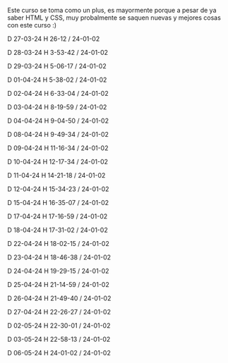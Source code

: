 Este curso se toma como un plus, es mayormente porque a pesar de ya saber HTML y CSS, muy probalmente se saquen nuevas y mejores cosas con este curso :)

D 27-03-24 H 26-12 / 24-01-02

D 28-03-24 H 3-53-42 / 24-01-02

D 29-03-24 H 5-06-17 / 24-01-02

D 01-04-24 H 5-38-02 / 24-01-02

D 02-04-24 H 6-33-04 / 24-01-02

D 03-04-24 H 8-19-59 / 24-01-02

D 04-04-24 H 9-04-50 / 24-01-02

D 08-04-24 H 9-49-34 / 24-01-02

D 09-04-24 H 11-16-34 / 24-01-02

D 10-04-24 H 12-17-34 / 24-01-02

D 11-04-24 H 14-21-18 / 24-01-02

D 12-04-24 H 15-34-23 / 24-01-02

D 15-04-24 H 16-35-07 / 24-01-02

D 17-04-24 H 17-16-59 / 24-01-02

D 18-04-24 H 17-31-02 / 24-01-02

D 22-04-24 H 18-02-15 / 24-01-02

D 23-04-24 H 18-46-38 / 24-01-02

D 24-04-24 H 19-29-15 / 24-01-02

D 25-04-24 H 21-14-59 / 24-01-02

D 26-04-24 H 21-49-40 / 24-01-02

D 27-04-24 H 22-26-27 / 24-01-02

D 02-05-24 H 22-30-01 / 24-01-02

D 03-05-24 H 22-58-13 / 24-01-02

D 06-05-24 H 24-01-02 / 24-01-02
